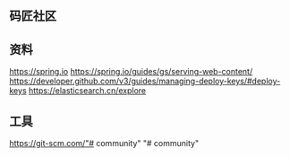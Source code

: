 ## 码匠社区
## 资料
https://spring.io
https://spring.io/guides/gs/serving-web-content/
https://developer.github.com/v3/guides/managing-deploy-keys/#deploy-keys
https://elasticsearch.cn/explore
## 工具
https://git-scm.com/"# community" 
"# community" 
